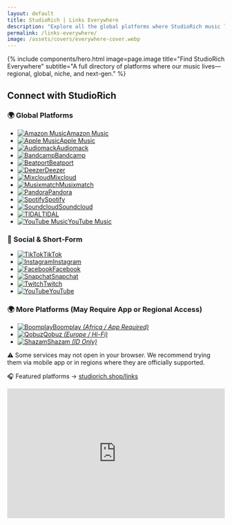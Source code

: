 ```yaml
---
layout: default
title: StudioRich | Links Everywhere
description: "Explore all the global platforms where StudioRich music lives – from Boomplay to Qobuz, Mdundo, and more."
permalink: /links-everywhere/
image: /assets/covers/everywhere-cover.webp
---
```


{% include components/hero.html
  image=page.image
  title="Find StudioRich Everywhere"
  subtitle="A full directory of platforms where our music lives—regional, global, niche, and next-gen."
%}



  <section class="link-hub">
<h2>Connect with StudioRich</h2>

<!-- 🌍 Global Platforms -->
<h3>🌍 Global Platforms</h3>
<ul class="link-list">
  <li><a href="https://music.amazon.co.uk/artists/B0DQR9S993/studiorich" target="_blank"><img src="/assets/icons/musicnote.svg" alt="Amazon Music"><span>Amazon Music</span></a></li>
  <li><a href="https://music.apple.com/us/artist/studiorich/1785907828" target="_blank"><img src="/assets/icons/musicnote.svg" alt="Apple Music"><span>Apple Music</span></a></li>
  <li><a href="https://audiomack.com/studiorich" target="_blank"><img src="/assets/icons/musicnote.svg" alt="Audiomack"><span>Audiomack</span></a></li>
  <li><a href="https://studiorich.bandcamp.com" target="_blank"><img src="/assets/icons/musicnote.svg" alt="Bandcamp"><span>Bandcamp</span></a></li>
  <li><a href="https://www.beatport.com/artist/studiorich/1278105" target="_blank"><img src="/assets/icons/musicnote.svg" alt="Beatport"><span>Beatport</span></a></li>
  <li><a href="https://www.deezer.com/us/artist/294319151" target="_blank"><img src="/assets/icons/musicnote.svg" alt="Deezer"><span>Deezer</span></a></li>
  <li><a href="https://www.mixcloud.com/studiorich" target="_blank"><img src="/assets/icons/musicnote.svg" alt="Mixcloud"><span>Mixcloud</span></a></li>
  <li><a href="https://www.musixmatch.com/artist/StudioRich" target="_blank"><img src="/assets/icons/musicnote.svg" alt="Musixmatch"><span>Musixmatch</span></a></li>
  <li><a href="https://www.pandora.com/artist/studiorich/ARZ563fvKk56m6Z" target="_blank"><img src="/assets/icons/musicnote.svg" alt="Pandora"><span>Pandora</span></a></li>
  <li><a href="https://open.spotify.com/artist/55NPQkvFCSFrE7eZuzlzqT" target="_blank"><img src="/assets/icons/spotify.svg" alt="Spotify"><span>Spotify</span></a></li>
  <li><a href="https://soundcloud.com/studiorich" target="_blank"><img src="/assets/icons/musicnote.svg" alt="Soundcloud"><span>Soundcloud</span></a></li>
  <li><a href="https://tidal.com/browse/artist/studiorich" target="_blank"><img src="/assets/icons/musicnote.svg" alt="TIDAL"><span>TIDAL</span></a></li>
  <li><a href="https://music.youtube.com/channel/UCvLh5_MPChww6fgXlsOG9qA" target="_blank"><img src="/assets/icons/musicnote.svg" alt="YouTube Music"><span>YouTube Music</span></a></li>
</ul>


<!-- 📱 Social & Short-Form -->
<h3>📱 Social & Short‑Form</h3>
<ul class="link-list">
  <li><a href="https://www.tiktok.com/@Studi.Rich" target="_blank"><img src="/assets/icons/tiktok.svg" alt="TikTok"><span>TikTok</span></a></li>
  <li><a href="https://www.instagram.com/_studiorich" target="_blank"><img src="/assets/icons/instagram.svg" alt="Instagram"><span>Instagram</span></a></li>
  <li><a href="https://www.facebook.com/StudioRichNYC/" target="_blank"><img src="/assets/icons/facebook.svg" alt="Facebook"><span>Facebook</span></a></li>
  <li><a href="https://www.snapchat.com/add/studiorich" target="_blank"><img src="/assets/icons/musicnote.svg" alt="Snapchat"><span>Snapchat</span></a></li>
  <li><a href="https://www.twitch.tv/studiorich" target="_blank"><img src="/assets/icons/twitch.svg" alt="Twitch"><span>Twitch</span></a></li>
  <li><a href="https://www.youtube.com/@Studio-Rich" target="_blank"><img src="/assets/icons/youtube.svg" alt="YouTube"><span>YouTube</span></a></li>
</ul>




<h3>🌍 More Platforms (May Require App or Regional Access)</h3>
<ul class="link-list">
  <li><a href="https://www.boomplay.com/artists/103729360" target="_blank"><img src="/assets/icons/musicnote.svg" alt="Boomplay"><span>Boomplay <em>(Africa / App Required)</em></span></a></li>
  <li><a href="https://www.qobuz.com/us-en/interpreter/studiorich/25018851" target="_blank"><img src="/assets/icons/musicnote.svg" alt="Qobuz"><span>Qobuz <em>(Europe / Hi-Fi)</em></span></a></li>
  <li><a href="https://www.shazam.com/artist/studiorich/1785907828" target="_blank"><img src="/assets/icons/musicnote.svg" alt="Shazam"><span>Shazam <em>(ID Only)</em></span></a></li>
</ul>

<p class="platform-note">⚠️ Some services may not open in your browser. We recommend trying them via mobile app or in regions where they are officially supported.</p>

<!-- 🔁 Return to Featured Platforms -->
🎧 Featured platforms → <a href="/links">studiorich.shop/links</a>

  </section>

  <iframe allow="autoplay" width="100%" height="300" src="https://www.iheart.com/artist/studiorich-45140302/?embed=true"
    frameborder="0"></iframe>



